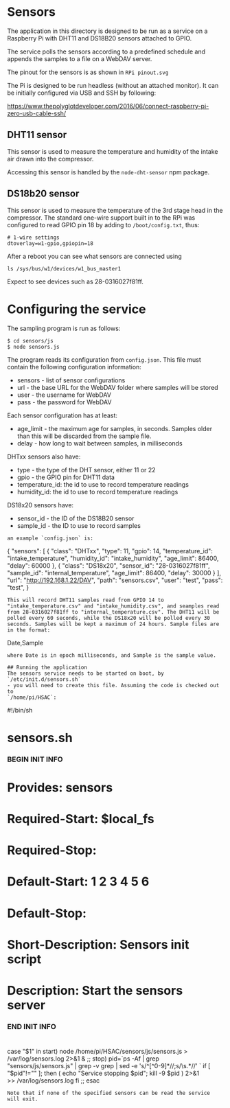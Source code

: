 # Sensors

The application in this directory is designed to be run as a service
on a Raspberry Pi with DHT11 and DS18B20 sensors attached to GPIO.

The service polls the sensors according to a predefined schedule and
appends the samples to a file on a WebDAV server.

The pinout for the sensors is as shown in `RPi pinout.svg`

The Pi is designed to be run headless (without an attached monitor). It can
be initially configured via USB and SSH by following:

https://www.thepolyglotdeveloper.com/2016/06/connect-raspberry-pi-zero-usb-cable-ssh/

## DHT11 sensor

This sensor is used to measure the temperature and humidity of the
intake air drawn into the compressor.

Accessing this sensor is handled by the `node-dht-sensor` npm package.

## DS18b20 sensor

This sensor is used to measure the temperature of the 3rd stage head
in the compressor. The standard one-wire support built in to the RPi
was configured to read GPIO pin 18 by adding to `/boot/config.txt`,
thus:
```
# 1-wire settings
dtoverlay=w1-gpio,gpiopin=18
```
After a reboot you can see what sensors are connected using 
```
ls /sys/bus/w1/devices/w1_bus_master1
```
Expect to see devices such as 28-0316027f81ff.

# Configuring the service
The sampling program is run as follows:
```
$ cd sensors/js
$ node sensors.js
```
The program reads its configuration from `config.json`. This file must
contain the following configuration information:
* sensors - list of sensor configurations
* url - the base URL for the WebDAV folder where samples will be stored
* user - the username for WebDAV
* pass - the password for WebDAV

Each sensor configuration has at least:
* age_limit - the maximum age for samples, in seconds. Samples older
  than this will be discarded from the sample file.
* delay - how long to wait between samples, in milliseconds

DHTxx sensors also have:
* type - the type of the DHT sensor, either 11 or 22
* gpio - the GPIO pin for DHT11 data
* temperature_id: the id to use to record temperature readings
* humidity_id: the id to use to record temperature readings

DS18x20 sensors have:
* sensor_id - the ID of the DS18B20 sensor
* sample_id - the ID to use to record samples

```
an example `config.json` is:
```
{
 "sensors": [
  {
   "class": "DHTxx",
   "type": 11,
   "gpio": 14,
   "temperature_id": "intake_temperature",
   "humidity_id": "intake_humidity",
   "age_limit": 86400,
   "delay": 60000
  },
  {
   "class": "DS18x20",
   "sensor_id": "28-0316027f81ff",
   "sample_id": "internal_temperature",
   "age_limit": 86400,
   "delay": 30000
  }
 ],
 "url": "http://192.168.1.22/DAV",
 "path": "sensors.csv",
 "user": "test",
 "pass": "test",
 }
```
This will record DHT11 samples read from GPIO 14 to "intake_temperature.csv" and "intake_humidity.csv", and seamples read from 28-0316027f81ff to "internal_temperature.csv". The DHT11 will be polled every 60 seconds, while the DS18x20 will be polled every 30 seconds. Samples will be kept a maximum of 24 hours. Sample files are in the format:
```
Date,Sample
```
where Date is in epoch milliseconds, and Sample is the sample value.

## Running the application
The sensors service needs to be started on boot, by `/etc/init.d/sensors.sh`
- you will need to create this file. Assuming the code is checked out to
`/home/pi/HSAC`:

```
#!/bin/sh
# sensors.sh
### BEGIN INIT INFO
# Provides:          sensors
# Required-Start:    $local_fs
# Required-Stop:
# Default-Start:     1 2 3 4 5 6
# Default-Stop:      
# Short-Description: Sensors init script
# Description:       Start the sensors server
### END INIT INFO

#
case "$1" in
  start)
    node /home/pi/HSAC/sensors/js/sensors.js > /var/log/sensors.log 2>&1 &
    ;;
  stop)
    pid=`ps -Af | grep "sensors/js/sensors.js" | grep -v grep | sed -e 's/^[^0-9]*//;s/\s.*//'
`
    if [ "$pid"!="" ]; then
	( echo "Service stopping $pid"; kill -9 $pid ) 2>&1 \
	  >> /var/log/sensors.log
    fi
    ;;
esac
```
Note that if none of the specified sensors can be read the service will exit.